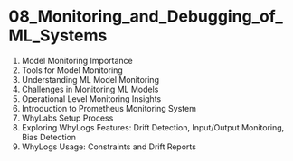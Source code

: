 # 08_Monitoring_and_Debugging_of_ML_Systems

1. Model Monitoring Importance
2. Tools for Model Monitoring
3. Understanding ML Model Monitoring
4. Challenges in Monitoring ML Models
5. Operational Level Monitoring Insights
6. Introduction to Prometheus Monitoring System
7. WhyLabs Setup Process
8. Exploring WhyLogs Features: Drift Detection, Input/Output Monitoring, Bias Detection
9. WhyLogs Usage: Constraints and Drift Reports
